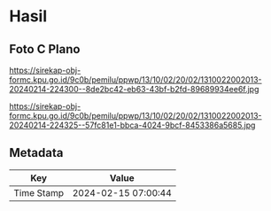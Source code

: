 # Hasil

## Foto C Plano

https://sirekap-obj-formc.kpu.go.id/9c0b/pemilu/ppwp/13/10/02/20/02/1310022002013-20240214-224300--8de2bc42-eb63-43bf-b2fd-89689934ee6f.jpg

https://sirekap-obj-formc.kpu.go.id/9c0b/pemilu/ppwp/13/10/02/20/02/1310022002013-20240214-224325--57fc81e1-bbca-4024-9bcf-8453386a5685.jpg


## Metadata

| Key        | Value               |
| ---------- | ------------------- |
| Time Stamp | 2024-02-15 07:00:44 |



